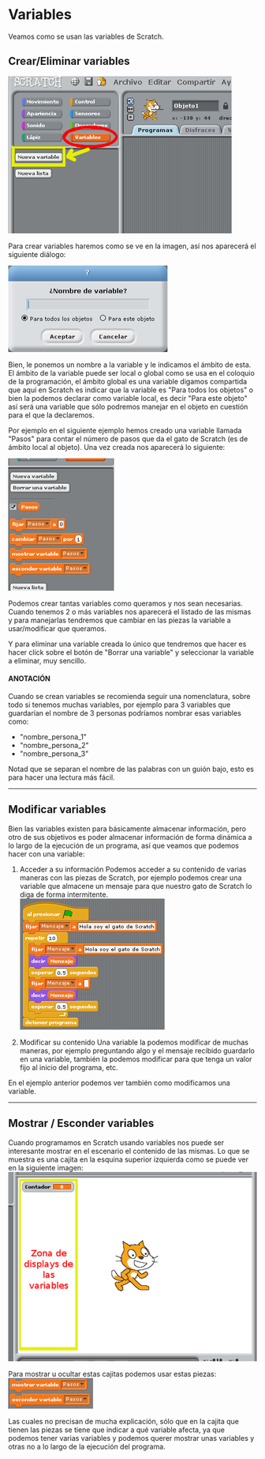 # Variables
Veamos como se usan las variables de Scratch.

## Crear/Eliminar variables
![Nueva variable](../img/Tema2/variables_nueva.png)

Para crear variables haremos como se ve en la imagen, así nos aparecerá el siguiente diálogo:

![Ámbito de variables](../img/Tema2/variables_ambito.png)

Bien, le ponemos un nombre a la variable y le indicamos el ámbito de esta. El ámbito de la variable puede ser local o global como se usa en el coloquio de la programación, el ámbito global es una variable digamos compartida que aquí en Scratch es indicar que la variable es "Para todos los objetos" o bien la podemos declarar como variable local, es decir "Para este objeto" así será una variable que sólo podremos manejar en el objeto en cuestión para el que la declaremos.

Por ejemplo en el siguiente ejemplo hemos creado una variable llamada "Pasos" para contar el número de pasos que da el gato de Scratch (es de ámbito local al objeto). Una vez creada nos aparecerá lo siguiente:

![Variable Creada](../img/Tema2/variables_creada.png)

Podemos crear tantas variables como queramos y nos sean necesarias. Cuando tenemos 2 o más variables nos aparecerá el listado de las mismas y para manejarlas tendremos que cambiar en las piezas la variable a usar/modificar que queramos.

Y para eliminar una variable creada lo único que tendremos que hacer es hacer click sobre el botón de "Borrar una variable" y seleccionar la variable a eliminar, muy sencillo.

#### ANOTACIÓN
Cuando se crean variables se recomienda seguir una nomenclatura, sobre todo si tenemos muchas variables, por ejemplo para 3 variables que guardarían el nombre de 3 personas podríamos nombrar esas variables como:
* "nombre_persona_1"
* "nombre_persona_2"
* "nombre_persona_3"

Notad que se separan el nombre de las palabras con un guión bajo, esto es para hacer una lectura más fácil.

- - -

## Modificar variables
Bien las variables existen para básicamente almacenar información, pero otro de sus objetivos es poder almacenar información de forma dinámica a lo largo de la ejecución de un programa, así que veamos que podemos hacer con una variable:

1. Acceder a su información
Podemos acceder a su contenido de varias maneras con las piezas de Scratch, por ejemplo podemos crear una variable que almacene un mensaje para que nuestro gato de Scratch lo diga de forma intermitente. <br>
![Ejemplo de modificado](../img/Tema2/variables_ejemplomodificar.png)

2. Modificar su contenido
Una variable la podemos modificar de muchas maneras, por ejemplo preguntando algo y el mensaje recibido guardarlo en una variable, también la podemos modificar para que tenga un valor fijo al inicio del programa, etc.

En el ejemplo anterior podemos ver también como modificamos una variable.

- - -

## Mostrar / Esconder variables
Cuando programamos en Scratch usando variables nos puede ser interesante mostrar en el escenario el contenido de las mismas. Lo que se muestra es una cajita en la esquina superior izquierda como se puede ver en la siguiente imagen:
![Zona de displays](../img/Tema2/variables_zonadisplays.png)

Para mostrar u ocultar estas cajitas podemos usar estas piezas:
![Mostrar/Esconder una variable](../img/Tema2/variables_mostraresconder.png)

Las cuales no precisan de mucha explicación, sólo que en la cajita que tienen las piezas se tiene que indicar a qué variable afecta, ya que podemos tener varias variables y podemos querer mostrar unas variables y otras no a lo largo de la ejecución del programa.